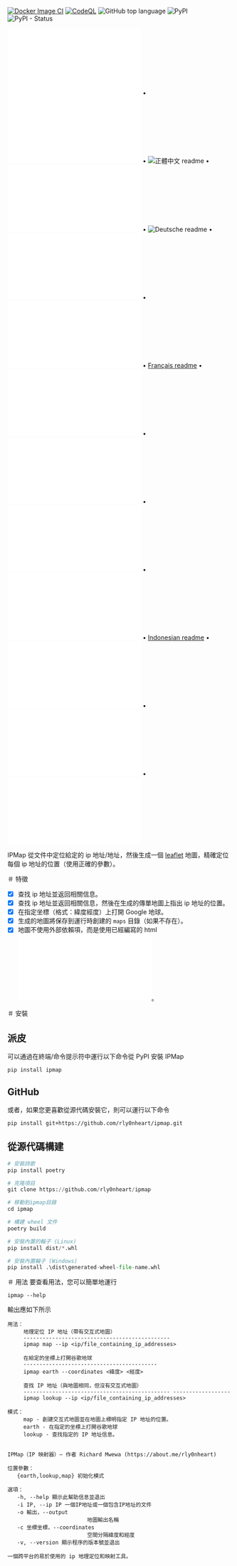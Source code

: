 [![Docker Image CI](https://github.com/rly0nheart/ipmap/actions/workflows/docker-image.yml/badge.svg)](https://github.com/rly0nheart/ipmap/actions/workflows/docker-image.yml)
[![CodeQL](https://github.com/rly0nheart/ipmap/actions/workflows/codeql.yml/badge.svg)](https://github.com/rly0nheart/ipmap/actions/workflows/codeql.yml)
![GitHub top language](https://img.shields.io/github/languages/top/rly0nheart/ipmap?logo=github)
![PyPI](https://img.shields.io/pypi/v/ipmap?label=Latest%20Release&logo=pypi)
![PyPI - Status](https://img.shields.io/pypi/status/ipmap?label=Status&logo=pypi)

![English readme](README.md) • ![简体中文 readme](README_zh-CH.md) • ![正體中文 readme](README_zh-TW) • ![Lengua española readme](README_es.md) • ![Deutsche readme](README_de,md) • ![Svenska readme](README_sv.md) • ![한국어 readme](README_kr.md) • [Français readme](README_fr.md) • ![हिन्दी readme](README_hi.md) • ![Português readme](README_pt.md) • ![Italian readme](README_it.md)
 • ![Русский readme](README_ru.md) • [Indonesian readme](README_id.md) • ![فارسی readme](README_fa.md) • ![Türkçe readme](README_tr.md) • ![Polskie readme](README_pl.md)

IPMap 從文件中定位給定的 ip 地址/地址，然後生成一個 [leaflet](https://github.com/leaflet/leaflet) 地圖，精確定位每個 ip 地址的位置（使用正確的參數）。

＃ 特徵
- [x] 查找 ip 地址並返回相關信息。
- [x] 查找 ip 地址並返回相關信息，然後在生成的傳單地圖上指出 ip 地址的位置。
- [x] 在指定坐標（格式：緯度經度）上打開 Google 地球。
- [x] 生成的地圖將保存到運行時創建的 `maps` 目錄（如果不存在）。
- [x] 地圖不使用外部依賴項，而是使用已經編寫的 html ![地圖模板](ipmap/data/templates/map.html)。

＃ 安裝
## 派皮
可以通過在終端/命令提示符中運行以下命令從 PyPI 安裝 IPMap
```
pip install ipmap
```
## GitHub
或者，如果您更喜歡從源代碼安裝它，則可以運行以下命令
```
pip install git+https://github.com/rly0nheart/ipmap.git
```
## 從源代碼構建
```Python
# 安裝詩歌
pip install poetry

# 克隆項目
git clone https://github.com/rly0nheart/ipmap

# 移動到ipmap目錄
cd ipmap

# 構建 wheel 文件
poetry build

# 安裝內置的輪子 (Linux)
pip install dist/*.whl

# 安裝內置輪子 (Windows)
pip install .\dist\generated-wheel-file-name.whl
```

＃ 用法
要查看用法，您可以簡單地運行
```
ipmap --help
```
輸出應如下所示
```
用法：
     地理定位 IP 地址（帶有交互式地圖）
     ----------------------------------------------
     ipmap map --ip <ip/file_containing_ip_addresses>

     在給定的坐標上打開谷歌地球
     ------------------------------------------
     ipmap earth --coordinates <緯度> <經度>

     查找 IP 地址（與地圖相同，但沒有交互式地圖）
     ---------------------------------------------- ------------------
     ipmap lookup --ip <ip/file_containing_ip_addresses>

模式：
     map - 創建交互式地圖並在地圖上標明指定 IP 地址的位置。
     earth - 在指定的坐標上打開谷歌地球
     lookup - 查找指定的 IP 地址信息。
    

IPMap（IP 映射器）— 作者 Richard Mwewa (https://about.me/rly0nheart)

位置參數：
   {earth,lookup,map} 初始化模式

選項：
   -h, --help 顯示此幫助信息並退出
   -i IP, --ip IP 一個IP地址或一個包含IP地址的文件
   -o 輸出，--output
                         地圖輸出名稱
   -c 坐標坐標，--coordinates
                         空間分隔緯度和經度
   -v, --version 顯示程序的版本號並退出

一個跨平台的易於使用的 ip 地理定位和映射工具。
```
